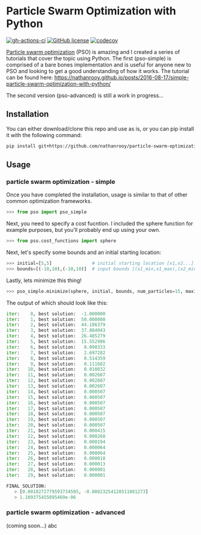 # Particle Swarm Optimization with Python
[![gh-actions-ci](https://img.shields.io/github/workflow/status/nathanrooy/particle-swarm-optimization/ci?style=flat-square)](https://github.com/nathanrooy/particle-swarm-optimization/actions?query=workflow%3Aci)
[![GitHub license](https://img.shields.io/github/license/nathanrooy/particle-swarm-optimization?style=flat-square)](https://github.com/nathanrooy/particle-swarm-optimization/blob/master/LICENSE)
[![codecov](https://img.shields.io/codecov/c/github/nathanrooy/particle-swarm-optimization.svg?style=flat-square)](https://codecov.io/gh/nathanrooy/particle-swarm-optimization)

<a target="_blank" href="https://en.wikipedia.org/wiki/Particle_swarm_optimization">Particle swarm optimization</a> (PSO) is amazing and I created a series of tutorials that cover the topic using Python. The first (pso-simple) is comprised of a bare bones implementation and is useful for anyone new to PSO and looking to get a good understanding of how it works. The tutorial can be found here: https://nathanrooy.github.io/posts/2016-08-17/simple-particle-swarm-optimization-with-python/

The second version (pso-advanced) is still a work in progress...


## Installation
You can either download/clone this repo and use as is, or you can pip install it with the following command:
```sh
pip install git+https://github.com/nathanrooy/particle-swarm-optimization
```

## Usage
### particle swarm optimization - simple
Once you have completed the installation, usage is similar to that of other common optimization frameworks.
```py
>>> from pso import pso_simple
```
Next, you need to specify a cost fucntion. I included the sphere function for example purposes, but you'll probably end up using your own.
```py
>>> from pso.cost_functions import sphere
```
Next, let's specify some bounds and an initial starting location:
```py
>>> initial=[5,5]               # initial starting location [x1,x2...]
>>> bounds=[(-10,10),(-10,10)]  # input bounds [(x1_min,x1_max),(x2_min,x2_max)...]
```
Lastly, lets minimize this thing!
```py
>>> pso_simple.minimize(sphere, initial, bounds, num_particles=15, maxiter=30, verbose=True)
```
The output of which should look like this:
```py
iter:    0, best solution:  -1.000000
iter:    1, best solution:  50.000000
iter:    2, best solution:  44.186379
iter:    3, best solution:  37.884043
iter:    4, best solution:  26.485279
iter:    5, best solution:  15.552986
iter:    6, best solution:   8.098333
iter:    7, best solution:   2.697282
iter:    8, best solution:   0.514359
iter:    9, best solution:   0.111682
iter:   10, best solution:   0.010832
iter:   11, best solution:   0.002607
iter:   12, best solution:   0.002607
iter:   13, best solution:   0.002607
iter:   14, best solution:   0.000507
iter:   15, best solution:   0.000507
iter:   16, best solution:   0.000507
iter:   17, best solution:   0.000507
iter:   18, best solution:   0.000507
iter:   19, best solution:   0.000507
iter:   20, best solution:   0.000507
iter:   21, best solution:   0.000415
iter:   22, best solution:   0.000268
iter:   23, best solution:   0.000194
iter:   24, best solution:   0.000064
iter:   25, best solution:   0.000064
iter:   26, best solution:   0.000018
iter:   27, best solution:   0.000013
iter:   28, best solution:   0.000001
iter:   29, best solution:   0.000001

FINAL SOLUTION:
   > [0.0010272779593734505, -0.00023254128511081273]
   > 1.109375455095469e-06
```

### particle swarm optimization - advanced
(coming soon...)
abc
